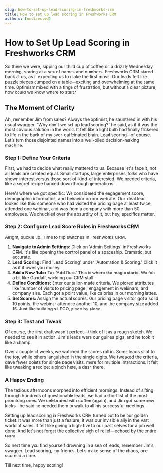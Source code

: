 ```yaml
---
slug: how-to-set-up-lead-scoring-in-freshworks-crm
title: How to set up lead scoring in Freshworks CRM
authors: [undirected]
---
```



# How to Set Up Lead Scoring in Freshworks CRM

So there we were, sipping our third cup of coffee on a drizzly Wednesday morning, staring at a sea of names and numbers. Freshworks CRM stared back at us, as if expecting us to make the first move. Our leads felt like puzzle pieces dumped on a table—exciting and overwhelming at the same time. Optimism mixed with a tinge of frustration, but without a clear picture, how could we know where to start?

## The Moment of Clarity

Ah, remember Jim from sales? Always the optimist, he sauntered in with his usual swagger. "Why don't we set up lead scoring?" he said, as if it was the most obvious solution in the world. It felt like a light bulb had finally flickered to life in the back of my over-caffeinated brain. Lead scoring—of course. Let’s turn those disjointed names into a well-oiled decision-making machine.

### Step 1: Define Your Criteria

First, we had to decide what really mattered to us. Because let's face it, not all leads are created equal. Small startups, large enterprises, folks who have shown interest versus those sort-of-kind-of interested. We needed criteria, like a secret recipe handed down through generations.

Here's where we got specific: We considered the engagement score, demographic information, and behavior on our website. Our ideal lead looked like this: someone who had visited the pricing page at least twice, attended one webinar, and was from a company with more than 50 employees. We chuckled over the absurdity of it, but hey, specifics matter.

### Step 2: Configure Lead Score Rules in Freshworks CRM

Alright, buckle up. Time to flip switches in Freshworks CRM.

1. **Navigate to Admin Settings:** Click on 'Admin Settings' in Freshworks CRM. It's like opening the control panel of a spaceship. Dramatic, but accurate.
2. **Lead Scoring:** Find 'Lead Scoring' under 'Automation & Scoring.' Click it as if it owes you money.
3. **Add a New Rule:** Tap ‘Add Rule.’ This is where the magic starts. We felt a bit like Gandalf, wielding our CRM staff.
4. **Define Conditions:** Enter our tailor-made criteria. We picked attributes like 'number of visits to pricing page,' engagement in webinars, and company size. Each got a point value, like calories in our morning lattes.
5. **Set Scores:** Assign the actual scores. Our pricing page visitor got a solid 10 points, the webinar attendee another 10, and the company size added 15. Just like building a LEGO, piece by piece.

### Step 3: Test and Tweak

Of course, the first draft wasn't perfect—think of it as a rough sketch. We needed to see it in action. Jim's leads were our guinea pigs, and he took it like a champ.

Over a couple of weeks, we watched the scores roll in. Some leads shot to the top, while others languished in the single digits. We tweaked the criteria, gave fewer points for single page visits, more for multiple interactions. It felt like tweaking a recipe: a pinch here, a dash there.

### A Happy Ending

The tedious afternoons morphed into efficient mornings. Instead of sifting through hundreds of questionable leads, we had a shortlist of the most promising ones. We celebrated with coffee (again), and Jim got some new kicks—he said he needed them to walk to all his successful meetings.

Setting up lead scoring in Freshworks CRM turned out to be our golden ticket. It was more than just a feature; it was our invisible ally in the vast world of sales. It felt like giving a high-five to our past selves for a job well done. And let's not forget the collective sigh of relief—echoed by the entire team.

So next time you find yourself drowning in a sea of leads, remember Jim’s swagger. Lead scoring, my friends. Let’s make sense of the chaos, one score at a time.

Till next time, happy scoring!

